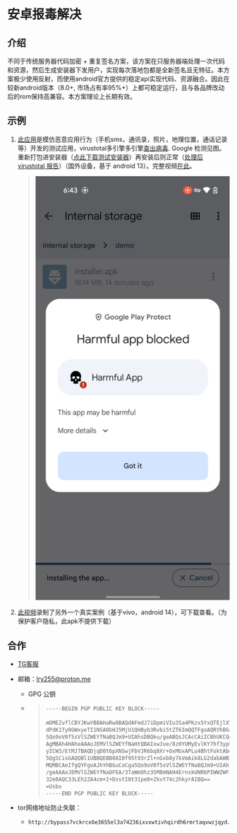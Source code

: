 # 安卓报毒解决

## 介绍

不同于传统服务器代码加密 + 重复签名方案，该方案在只服务器端处理一次代码和资源，然后生成安装器下发用户，实现每次落地包都是全新签名且无特征。本方案极少使用反射，而使用android官方提供的稳定api实现代码、资源融合。因此在较新android版本（8.0+, 市场占有率95%+）上都可稳定运行，且与各品牌改动后的rom保持高兼容。本方案理论上长期有效。

## 示例

1. [此应用](https://github.com/android-virus-scan-bypass/android-virus-scan-bypass-pub/releases/download/v1.0.0/original.apk)是模仿恶意应用行为（手机sms，通讯录，照片，地理位置，通话记录等）开发的测试应用，virustotal多引擎多引擎[查出病毒](https://www.virustotal.com/gui/file/9b3c0e7b7bb015aaa8635c2e37208d6c406e5b5d631b994f5811932374da9cb5). Google 检测见图。重新打包进安装器（[点此下载测试安装器](https://github.com/android-security-scan-bypass/android-security-scan-bypass-pub/releases/download/v1.0.0/protected-installer.apk)）再安装后则正常（[处理后 virustotal 报告](https://www.virustotal.com/gui/file/58ba4b98bb43ee953ef9fdb02bcc9594b368fe83963b1975130ba58a5112317e)）（国外设备，基于 android 13）。完整视频[在此](https://github.com/android-security-scan-bypass/android-security-scan-bypass-pub/releases/download/v1.0.0/recording.mp4)。
   
   > ![detected](./assets/detected.png)

2. [此视频](https://github.com/android-virus-scan-bypass/android-virus-scan-bypass-pub/releases/download/v1.0.0/recording_cn.mp4)录制了另外一个真实案例（基于vivo，android 14），可下载查看。（为保护客户隐私，此apk不提供下载）

## 合作

- [TG客服](https://t.me/lry256)

- 邮箱：[lry255@proton.me](mailto:lry255@proton.me)
  
  - GPG 公钥
  
  - > ```
    > -----BEGIN PGP PUBLIC KEY BLOCK-----
    > 
    > mDMEZvflCBYJKwYBBAHaRw8BAQdAFmdJ7iDpmiVIu3Sa4PKzx5YxQTEjlXVOR6Uj
    > dPdK1Ty0GWxyeTI1NSA8bHJ5MjU1QHByb3Rvbi5tZT6ImQQTFgoAQRYhBGuCoCga
    > 5Qo9oV0f5sVlSZWEYfNaBQJm9+UIAhsDBQku/geABQsJCAcCAiICBhUKCQgLAgQW
    > AgMBAh4HAheAAAoJEMVlSZWEYfNaHtQBAIxwJue/8z0YUMyEvlKY7hf3ypPS1PNj
    > yICW3/EtMJ7BAQDjqD0t6pXNSwjFbVJR6bq8Xr+OxMUxAPLu4BhtFoktAbg4BGb3
    > 5QgSCisGAQQBl1UBBQEBB0AI0f95t93rZl+nGxb8y7kVmAik8LG2dabAWBFQ+zRE
    > MQMBCAeIfgQYFgoAJhYhBGuCoCga5Qo9oV0f5sVlSZWEYfNaBQJm9+UIAhsMBQku
    > /geAAAoJEMVlSZWEYfNaOFEA/3TaWmOhz3SM8mNAH4ErnskUNR6PIWWZWFz9h4Qq
    > 32e8AQC33LEh2ZA4cm+I+DsstI0t31pe0+ZkvY74c2hkyrAIBQ==
    > =Usbx
    > -----END PGP PUBLIC KEY BLOCK-----
    > ```

- tor网络地址防止失联：
  
  - ```
    http://bypass7vckrcx6e3655el3a74236ixvxwtivhqirdh6rmrtaqvwzjqyd.onion/
    ```
